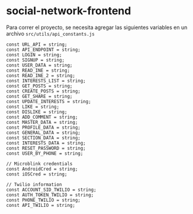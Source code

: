 # social-network-frontend

Para correr el proyecto, se necesita agregar las siguientes variables en un archivo ```src/utils/api_constants.js```

```
const URL_API = string;
const API_ENDPOINT = string;
const LOGIN = string;
const SIGNUP = string;
const USER_DATA = string;
const READ_INE = string;
const READ_INE_2 = string;
const INTERESTS_LIST = string;
const GET_POSTS = string;
const CREATE_POSTS = string;
const GET_SHARE = string;
const UPDATE_INTERESTS = string;
const LIKE = string;
const DISLIKE = string;
const ADD_COMMENT = string;
const MASTER_DATA = string;
const PROFILE_DATA = string;
const GENERAL_DATA = string;
const SECTION_DATA = string;
const INTERESTS_DATA = string;
const RESET_PASSWORD = string;
const USER_BY_PHONE = string;

// Microblink credentials
const AndroidCred = string;
const iOSCred = string;

// Twilio information
const ACCOUNT_SID_TWILIO = string;
const AUTH_TOKEN_TWILIO = string;
const PHONE_TWILIO = string;
const API_TWILIO = string;
```